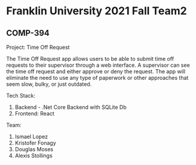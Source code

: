 # Franklin University 2021 Fall Team2

## COMP-394

Project: Time Off Request
	
The Time Off Request app allows users to be able to submit time off requests to their supervisor through a web interface. A supervisor can see the time off request and either approve or deny the request. The app will eliminate the need to use any type of paperwork or other approaches that seem slow, bulky, or just outdated. 

Tech Stack: 
  1. Backend - .Net Core Backend with SQLite Db 
  2. Frontend: React

Team:
  1. Ismael Lopez
  2. Kristofer Fonagy
  3. Douglas Moses
  4. Alexis Stollings
